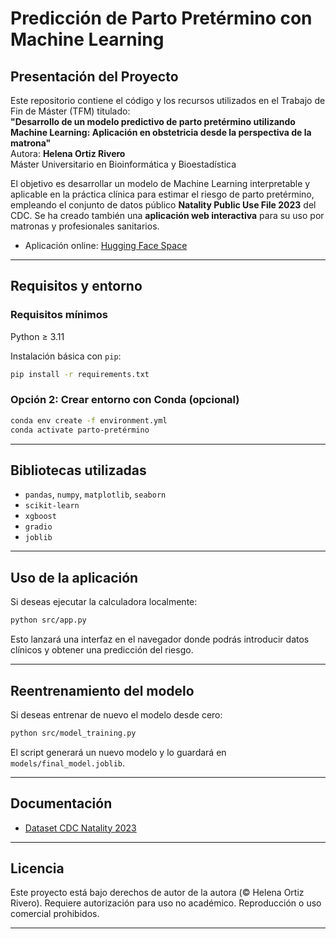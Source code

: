 # Predicción de Parto Pretérmino con Machine Learning

## Presentación del Proyecto

Este repositorio contiene el código y los recursos utilizados en el Trabajo de Fin de Máster (TFM) titulado:  
**"Desarrollo de un modelo predictivo de parto pretérmino utilizando Machine Learning: Aplicación en obstetricia desde la perspectiva de la matrona"**  
Autora: **Helena Ortiz Rivero**  
Máster Universitario en Bioinformática y Bioestadística

El objetivo es desarrollar un modelo de Machine Learning interpretable y aplicable en la práctica clínica para estimar el riesgo de parto pretérmino, empleando el conjunto de datos público **Natality Public Use File 2023** del CDC. Se ha creado también una **aplicación web interactiva** para su uso por matronas y profesionales sanitarios.

- Aplicación online: [Hugging Face Space](https://huggingface.co/spaces/helenaortizz/Calculadora_Riesgo_Parto_Pretermino)

---

## Requisitos y entorno

### Requisitos mínimos

Python ≥ 3.11

Instalación básica con `pip`:

```bash
pip install -r requirements.txt
```

### Opción 2: Crear entorno con Conda (opcional)

```bash
conda env create -f environment.yml
conda activate parto-pretérmino
```
---

## Bibliotecas utilizadas

- `pandas`, `numpy`, `matplotlib`, `seaborn`
- `scikit-learn`
- `xgboost`
- `gradio`
- `joblib`

---

## Uso de la aplicación

Si deseas ejecutar la calculadora localmente:

```bash
python src/app.py
```

Esto lanzará una interfaz en el navegador donde podrás introducir datos clínicos y obtener una predicción del riesgo.

---

## Reentrenamiento del modelo

Si deseas entrenar de nuevo el modelo desde cero:

```bash
python src/model_training.py
```

El script generará un nuevo modelo y lo guardará en `models/final_model.joblib`.

---

## Documentación

- [Dataset CDC Natality 2023](https://www.cdc.gov/nchs/data_access/vitalstatsonline.htm)

---

## Licencia

Este proyecto está bajo derechos de autor de la autora (© Helena Ortiz Rivero). Requiere autorización para uso no académico. Reproducción o uso comercial prohibidos.

---
